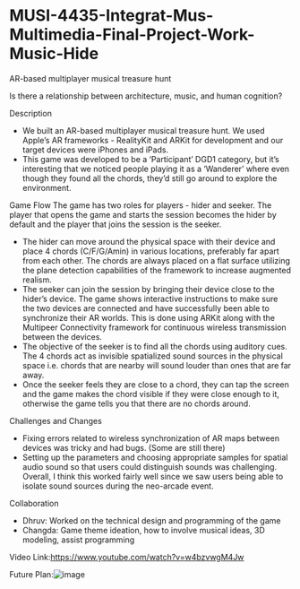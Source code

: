 # MUSI-4435-Integrat-Mus-Multimedia-Final-Project-Work-Music-Hide
AR-based multiplayer musical treasure hunt

Is there a relationship between architecture, music, and human cognition?

Description
- We built an AR-based multiplayer musical treasure hunt. We used
Apple’s AR frameworks - RealityKit and ARKit for development and
our target devices were iPhones and iPads.
- This game was developed to be a ‘Participant’ DGD1 category, but it’s
interesting that we noticed people playing it as a ‘Wanderer’ where
even though they found all the chords, they’d still go around to
explore the environment.

Game Flow
The game has two roles for players - hider and seeker. The player that
opens the game and starts the session becomes the hider by default and
the player that joins the session is the seeker.
- The hider can move around the physical space with their device and
place 4 chords (C/F/G/Amin) in various locations, preferably far apart
from each other. The chords are always placed on a flat surface
utilizing the plane detection capabilities of the framework to increase
augmented realism.
- The seeker can join the session by bringing their device close to the
hider’s device. The game shows interactive instructions to make sure
the two devices are connected and have successfully been able to synchronize their AR worlds. This is done using ARKit along with the
Multipeer Connectivity framework for continuous wireless
transmission between the devices.
- The objective of the seeker is to find all the chords using auditory
cues. The 4 chords act as invisible spatialized sound sources in the
physical space i.e. chords that are nearby will sound louder than ones
that are far away.
- Once the seeker feels they are close to a chord, they can tap the
screen and the game makes the chord visible if they were close
enough to it, otherwise the game tells you that there are no chords
around.

Challenges and Changes
- Fixing errors related to wireless synchronization of AR maps between
devices was tricky and had bugs. (Some are still there)
- Setting up the parameters and choosing appropriate samples for
spatial audio sound so that users could distinguish sounds was
challenging. Overall, I think this worked fairly well since we saw users
being able to isolate sound sources during the neo-arcade event.

Collaboration
- Dhruv: Worked on the technical design and programming of the game
- Changda: Game theme ideation, how to involve musical ideas, 3D
modeling, assist programming


Video Link:https://www.youtube.com/watch?v=w4bzvwgM4Jw

Future Plan:![image](https://github.com/user-attachments/assets/b2bcdb56-cdff-426c-bb70-1d3bf49ebd48)
